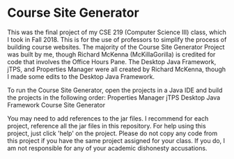 # Course Site Generator
This was the final project of my CSE 219 (Computer Science III) class, which I took in Fall 2018. 
This is for the use of professors to simplify the process of building course websites. 
The majority of the Course Site Generator Project was built by me, though Richard McKenna (McKillaGorilla) is credited for code that involves the Office Hours Pane. 
The Desktop Java Framework, jTPS, and Properties Manager were all created by Richard McKenna, though I made some edits to the Desktop Java Framework.

To run the Course Site Generator, open the projects in a Java IDE and build the projects in the following order: 
Properties Manager
jTPS
Desktop Java Framework
Course Site Generator 

You may need to add references to the jar files. I recommend for each project, reference all the jar files in this repository. For help using this project, just click 'help' on the project. Please do not copy any code from this project if you have the same project assigned for your class. If you do, I am not responsible for any of your academic dishonesty accusations.
